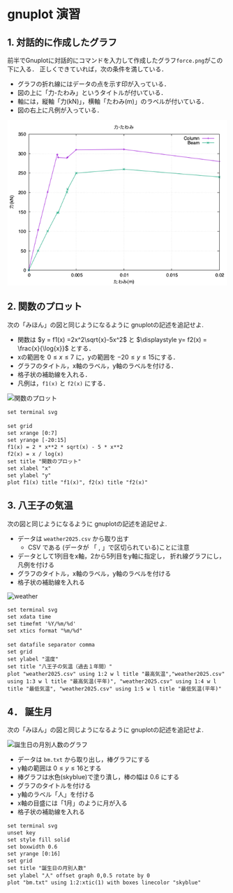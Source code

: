 # gnuplot 演習
## 1. 対話的に作成したグラフ

前半でGnuplotに対話的にコマンドを入力して作成したグラフ`force.png`がこの下に入る．
正しくできていれば，次の条件を満している．

- グラフの折れ線にはデータの点を示す印が入っている．
- 図の上に「力-たわみ」というタイトルが付いている．
- 軸には，縦軸「力(kN)」，横軸「たわみ(m)」のラベルが付いている．
- 図の右上に凡例が入っている．

![前半で作成したグラフがここに入る](force.png)

## 2. 関数のプロット

次の「みほん」の図と同じようになるように gnuplotの記述を追記せよ.

- 関数は $y = f1(x) =2x^2\sqrt{x}-5x^2$ と $\displaystyle y= f2(x) = \frac{x}{\log{x}}$ とする．
- xの範囲を $0 \leq x \leq 7$ に，yの範囲を $-20 \leq y \leq 15$にする．
- グラフのタイトル，x軸のラベル，y軸のラベルを付ける．
- 格子状の補助線を入れる．
- 凡例は，`f1(x)` と `f2(x)` にする．

![関数のプロット](funcplot.png)

```gnuplot {cmd=true output="html"}
set terminal svg

set grid
set xrange [0:7]
set yrange [-20:15]
f1(x) = 2 * x**2 * sqrt(x) - 5 * x**2
f2(x) = x / log(x)
set title "関数のプロット"
set xlabel "x"
set ylabel "y"
plot f1(x) title "f1(x)", f2(x) title "f2(x)"
```

## 3. 八王子の気温

次の図と同じようになるように gnuplotの記述を追記せよ.

- データは `weather2025.csv` から取り出す
  - CSV である (データが 「 , 」で区切られている)ことに注意
- データとして1列目をx軸，2から5列目をy軸に指定し，
折れ線グラフにし，凡例を付ける
- グラフのタイトル，x軸のラベル，y軸のラベルを付ける
- 格子状の補助線を入れる

![weather](weather2025.png)

```gnuplot {cmd=true, output="html"}
set terminal svg
set xdata time
set timefmt '%Y/%m/%d'
set xtics format "%m/%d"

set datafile separator comma
set grid
set ylabel "温度"
set title "八王子の気温（過去１年間）"
plot "weather2025.csv" using 1:2 w l title "最高気温","weather2025.csv" using 1:3 w l title "最高気温(平年)", "weather2025.csv" using 1:4 w l title "最低気温", "weather2025.csv" using 1:5 w l title "最低気温(平年)"
```

## 4． 誕生月

次の「みほん」の図と同じようになるように gnuplotの記述を追記せよ.

![誕生日の月別人数のグラフ](birthMonth.png)

- データは `bm.txt` から取り出し，棒グラフにする
- y軸の範囲は $0 \le y \le 16$とする
- 棒グラフは水色(skyblue)で塗り潰し，棒の幅は 0.6 にする
- グラフのタイトルを付ける
- y軸のラベル「人」を付ける
- x軸の目盛には「1月」のように月が入る
- 格子状の補助線を入れる

```gnuplot {cmd=true, output="html"}
set terminal svg
unset key
set style fill solid
set boxwidth 0.6
set yrange [0:16]
set grid
set title "誕生日の月別人数"
set ylabel "人" offset graph 0,0.5 rotate by 0
plot "bm.txt" using 1:2:xtic(1) with boxes linecolor "skyblue"


```
